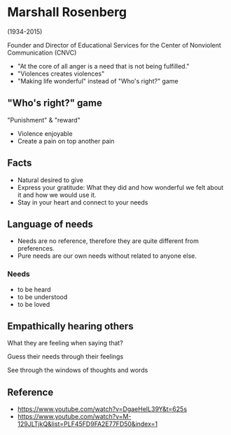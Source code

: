 # Marshall Rosenberg

(1934-2015)

Founder and Director of Educational Services for the Center of Nonviolent Communication (CNVC)

- "At the core of all anger is a need that is not being fulfilled."
- "Violences creates violences"
- "Making life wonderful" instead of "Who's right?" game

## "Who's right?" game

"Punishment" & "reward"

- Violence enjoyable
- Create a pain on top another pain

## Facts

- Natural desired to give
- Express your gratitude: What they did and how wonderful we felt about it and how we would use it.
- Stay in your heart and connect to your needs

## Language of needs

- Needs are no reference, therefore they are quite different from preferences. 
- Pure needs are our own needs without related to anyone else.

### Needs

- to be heard
- to be understood
- to be loved

## Empathically hearing others

What they are feeling when saying that?

Guess their needs through their feelings

See through the windows of thoughts and words 

## Reference

- https://www.youtube.com/watch?v=DgaeHeIL39Y&t=625s
- https://www.youtube.com/watch?v=M-129JLTjkQ&list=PLF45FD9FA2E77FD50&index=1